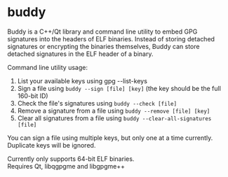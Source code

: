 # buddy

Buddy is a C++/Qt library and command line utility to embed GPG signatures into the headers of ELF binaries. 
Instead of storing detached signatures or encrypting the binaries themselves, Buddy can store detached signatures in the ELF header of a binary.  

Command line utility usage:  
1. List your available keys using gpg --list-keys  
2. Sign a file using `buddy --sign [file] [key]` (the key should be the full 160-bit ID)  
3. Check the file's signatures using `buddy --check [file]`  
4. Remove a signature from a file using `buddy --remove [file] [key]`  
5. Clear all signatures from a file using `buddy --clear-all-signatures [file]` 

You can sign a file using multiple keys, but only one at a time currently. Duplicate keys will be ignored.  

Currently only supports 64-bit ELF binaries.  
Requires Qt, libqgpgme and libgpgme++  
